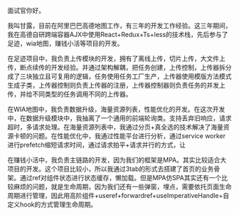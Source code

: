 面试官你好。

我叫甘露，目前在阿里巴巴高德地图工作，有三年的开发工作经验。这三年期间，我在高德自研跨端容器AJX中使用React+Redux+Ts+less的技术栈，先后参与了足迹，wia地图，赚钱小活等项目的开发。

在足迹项目中，我负责上传模块的开发，拥有了离线上传，切片上传，大文件上传，断点续传的开发经验。并通过架构解耦，把任务创建，上传控制，上传器拆分成了三块独立且可复用的逻辑，任务使用任务工厂生产，上传器使用模版方法模式生成子类，上传器控制则负责上传器的注册，上传器控制器则负责任务的并发上传，并给不同类型的任务调用不同的上传器。

在WIA地图中，我负责数据升级，海量资源列表，性能优化的开发。在这次开发中，在数据升级模块中，我抽离了一个通用的前端轮询类。支持丢弃旧响应，请求超时，多请求处理。在海量资源列表中，我通过分页+真全选的技术解决了海量资源卡顿的问题。在性能优化中，我通过性能平台进行分析，通过service worker进行prefetch缩短请求时间，通过请求拍平+请求并行的方式，让

在赚钱小活中，我负责主链路的开发，因为我们的框架是MPA。其实比较适合大项目的开发。这个项目比较小，所以我通过3tab的形式去搭建了首页的业务骨架。通过ref对组件状态进行状态缓存，懒加载。但是MPA仿SPA其实还有一个比较麻烦的问题，就是生命周期，因为我们还有一些弹窗，埋点，需要依托页面生命周期进行管理，因此用高阶组件+useref+forwardref+useImperativeHandle+自定义hook的方式管理生命周期。
